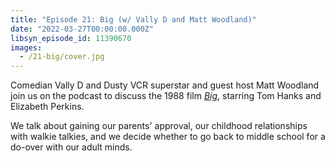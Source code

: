 ```yaml
---
title: "Episode 21: Big (w/ Vally D and Matt Woodland)"
date: "2022-03-27T00:00:00.000Z"
libsyn_episode_id: 11390670
images:
  - /21-big/cover.jpg
---
```


Comedian Vally D and Dusty VCR superstar and guest host Matt Woodland join us on the podcast to discuss the 1988 film [_Big_](https://www.imdb.com/title/tt0094737/), starring Tom Hanks and Elizabeth Perkins.

We talk about gaining our parents' approval, our childhood relationships with walkie talkies, and we decide whether to go back to middle school for a do-over with our adult minds.
